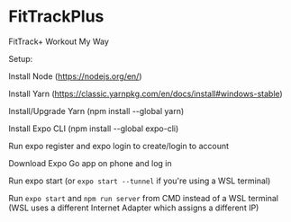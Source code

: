 # FitTrackPlus
FitTrack+ Workout My Way

Setup:

Install Node (https://nodejs.org/en/)

Install Yarn (https://classic.yarnpkg.com/en/docs/install#windows-stable)

Install/Upgrade Yarn (npm install --global yarn)

Install Expo CLI (npm install --global expo-cli)

Run expo register and expo login to create/login to account

Download Expo Go app on phone and log in

Run expo start (or ```expo start --tunnel``` if you're using a WSL terminal)

Run ```expo start``` and ```npm run server``` from CMD instead of a WSL terminal (WSL uses a different Internet Adapter which assigns a different IP)
